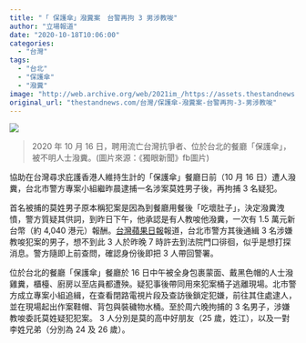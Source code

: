 ```yaml
---
title: "「 保護傘」潑糞案　台警再拘 3 男涉教唆"
author: "立場報道"
date: "2020-10-18T10:06:00"
categories:
  - "台灣"
tags:
  - "台北"
  - "保護傘"
  - "潑糞"
image: "http://web.archive.org/web/2021im_/https://assets.thestandnews.com/media/photos/20201016-0520copy_boZQZ_SIUg3My.png"
original_url: "thestandnews.com/台灣/保護傘-潑糞案-台警再拘-3-男涉教唆"
---
```

![](http://web.archive.org/web/2021im_/https://assets.thestandnews.com/media/photos/20201016-0520copy_boZQZ_SIUg3My.png)
> 2020 年 10 月 16 日，聘用流亡台灣抗爭者、位於台北的餐廳「保護傘」，被不明人士潑糞。(圖片來源：《獨眼新聞》fb圖片)

協助在台灣尋求庇護香港人維持生計的「保護傘」餐廳日前（10 月 16 日）遭人潑糞，台北市警方專案小組繼昨晨逮捕一名涉案莫姓男子後，再拘捕 3 名疑犯。

首名被捕的莫姓男子原本稱犯案是因為到餐廳用餐後「吃壞肚子」，決定潑糞洩憤，警方質疑其供詞，到昨日下午，他承認是有人教唆他潑糞，一次有 1.5 萬元新台幣（約 4,040 港元）報酬。[台灣蘋果日報](http://web.archive.org/web/20211229132335/https://tw.appledaily.com/local/20201017/2HGXBNFXXBFMXERMCRHB73K7E4/)報道，台北市警方其後通緝 3 名涉嫌教唆犯案的男子，想不到此 3 人於昨晚 7 時許去到法院門口徘徊，似乎是想打探消息。警方隨即上前查問，確認身份後即把 3 人帶回警署。

位於台北的餐廳「保護傘」餐廳於 16 日中午被全身包裹蒙面、戴黑色帽的人士潑雞糞，櫃檯、廚房以至店員都遭殃。疑犯事後帶同用來犯案桶子逃離現場。北市警方成立專案小組追緝，在查看閉路電視片段及查訪後鎖定犯嫌，前往其住處逮人，並在現場起出作案鞋帽、背包與裝穢物水桶。至於周六晚拘捕的 3 名男子，涉嫌教唆委託莫姓疑犯犯案。 3 人分別是莫的高中好朋友（25 歲，姓江），以及一對李姓兄弟（分別為 24 及 26 歲）。